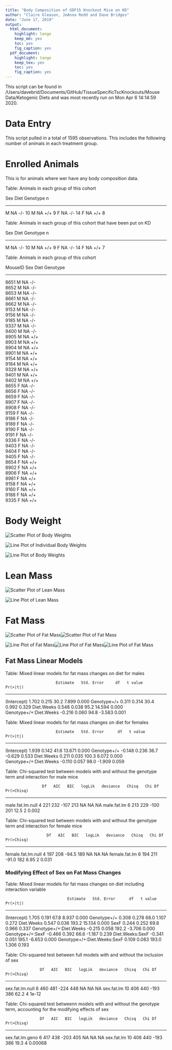 ```yaml
---
title: "Body Composition of GDF15 Knockout Mice on KD"
author: "Claire Gleason, JeAnna Redd and Dave Bridges"
date: "June 17, 2019"
output:
  html_document:
    highlight: tango
    keep_md: yes
    toc: yes
    fig_caption: yes
  pdf_document:
    highlight: tango
    keep_tex: yes
    toc: yes
    fig_caption: yes
---
```





This script can be found in /Users/davebrid/Documents/GitHub/TissueSpecificTscKnockouts/Mouse Data/Ketogenic Diets and was most recently run on Mon Apr  6 14:14:59 2020.


# Data Entry



This script pulled in a total of 1595 observations.  This includes the following number of animals in each treatment group.

# Enrolled Animals

This is for animals where wer have any body composition data.


Table: Animals in each group of this cohort

Sex   Diet   Genotype     n
----  -----  ---------  ---
M     NA     -/-         10
M     NA     +/+          9
F     NA     -/-         14
F     NA     +/+          8



Table: Animals in each group of this cohort that have been put on KD

Sex   Diet   Genotype     n
----  -----  ---------  ---
M     NA     -/-         10
M     NA     +/+          9
F     NA     -/-         14
F     NA     +/+          7



Table: Animals in each group of this cohort

MouseID   Sex   Diet   Genotype 
--------  ----  -----  ---------
8651      M     NA     -/-      
8652      M     NA     -/-      
8653      M     NA     -/-      
8661      M     NA     -/-      
8662      M     NA     -/-      
9153      M     NA     -/-      
9156      M     NA     -/-      
9185      M     NA     -/-      
9337      M     NA     -/-      
9400      M     NA     -/-      
8905      M     NA     +/+      
8903      M     NA     +/+      
8904      M     NA     +/+      
8901      M     NA     +/+      
9154      M     NA     +/+      
9184      M     NA     +/+      
9329      M     NA     +/+      
9401      M     NA     +/+      
9402      M     NA     +/+      
8655      F     NA     -/-      
8656      F     NA     -/-      
8659      F     NA     -/-      
8907      F     NA     -/-      
8908      F     NA     -/-      
9159      F     NA     -/-      
9186      F     NA     -/-      
9189      F     NA     -/-      
9190      F     NA     -/-      
9191      F     NA     -/-      
9336      F     NA     -/-      
9403      F     NA     -/-      
9404      F     NA     -/-      
9405      F     NA     -/-      
8654      F     NA     +/+      
8902      F     NA     +/+      
8906      F     NA     +/+      
8981      F     NA     +/+      
9158      F     NA     +/+      
9160      F     NA     +/+      
9188      F     NA     +/+      
9335      F     NA     +/+      

# Body Weight

![Scatter Plot of Body Weights](figures/body-weight-scatterplot-1.png)

![Line Plot of Individual Body Weights](figures/body-weight-individual-1.png)

![Line Plot of Body Weights](figures/body-weight-lineplot-1.png)

# Lean Mass

![Scatter Plot of Lean Mass](figures/lean-mass-scatterplot-1.png)

![Line Plot of Lean Mass](figures/lean-mass-lineplot-1.png)

# Fat Mass

![Scatter Plot of Fat Mass](figures/fat-mass-scatterplot-1.png)![Scatter Plot of Fat Mass](figures/fat-mass-scatterplot-2.png)

![Line Plot of Fat Mass](figures/fat-mass-lineplot-1.png)![Line Plot of Fat Mass](figures/fat-mass-lineplot-2.png)![Line Plot of Fat Mass](figures/fat-mass-lineplot-3.png)

## Fat Mass Linear Models


Table: Mixed linear models for fat mass changes on diet for males

                          Estimate   Std. Error     df   t value   Pr(>|t|)
-----------------------  ---------  -----------  -----  --------  ---------
(Intercept)                  1.702        0.215   30.2     7.899      0.000
Genotype+/+                  0.311        0.314   30.4     0.992      0.329
Diet.Weeks                   0.548        0.038   95.2    14.594      0.000
Genotype+/+:Diet.Weeks      -0.216        0.060   94.8    -3.583      0.001



Table: Mixed linear models for fat mass changes on diet for females

                          Estimate   Std. Error      df   t value   Pr(>|t|)
-----------------------  ---------  -----------  ------  --------  ---------
(Intercept)                  1.939        0.142    41.6    13.671      0.000
Genotype+/+                 -0.148        0.236    36.7    -0.629      0.533
Diet.Weeks                   0.211        0.035   100.3     6.072      0.000
Genotype+/+:Diet.Weeks      -0.110        0.057    98.0    -1.909      0.059



Table: Chi-squared test between models with and without the genotype term and interaction for male mice

                    Df   AIC   BIC   logLik   deviance   Chisq   Chi Df   Pr(>Chisq)
-----------------  ---  ----  ----  -------  ---------  ------  -------  -----------
male.fat.lm.null     4   221   232     -107        213      NA       NA           NA
male.fat.lm          6   213   229     -100        201    12.5        2        0.002



Table: Chi-squared test between models with and without the genotype term and interaction for female mice

                      Df   AIC   BIC   logLik   deviance   Chisq   Chi Df   Pr(>Chisq)
-------------------  ---  ----  ----  -------  ---------  ------  -------  -----------
female.fat.lm.null     4   197   208    -94.5        189      NA       NA           NA
female.fat.lm          6   194   211    -91.0        182    6.95        2        0.031

### Modifying Effect of Sex on Fat Mass Changes


Table: Mixed linear models for fat mass changes on diet including interaction variable

                               Estimate   Std. Error      df   t value   Pr(>|t|)
----------------------------  ---------  -----------  ------  --------  ---------
(Intercept)                       1.705        0.191    67.8     8.937      0.000
Genotype+/+                       0.308        0.278    68.0     1.107      0.272
Diet.Weeks                        0.547        0.036   193.2    15.134      0.000
SexF                              0.244        0.252    69.8     0.966      0.337
Genotype+/+:Diet.Weeks           -0.215        0.058   192.2    -3.706      0.000
Genotype+/+:SexF                 -0.466        0.392    66.6    -1.187      0.239
Diet.Weeks:SexF                  -0.341        0.051   195.1    -6.653      0.000
Genotype+/+:Diet.Weeks:SexF       0.109        0.083   193.0     1.306      0.193



Table: Chi-squared test between full models with and without the inclusion of sex

                   Df   AIC   BIC   logLik   deviance   Chisq   Chi Df   Pr(>Chisq)
----------------  ---  ----  ----  -------  ---------  ------  -------  -----------
sex.fat.lm.null     6   460   481     -224        448      NA       NA           NA
sex.fat.lm         10   406   440     -193        386    62.2        4        1e-12



Table: Chi-squared test betweenn models with and without the genotype term, accounting for the modifying effects of sex

                   Df   AIC   BIC   logLik   deviance   Chisq   Chi Df   Pr(>Chisq)
----------------  ---  ----  ----  -------  ---------  ------  -------  -----------
sex.fat.lm.geno     6   417   438     -203        405      NA       NA           NA
sex.fat.lm         10   406   440     -193        386    19.3        4      0.00068
